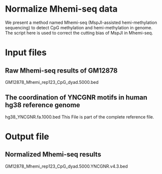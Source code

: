 # Normalize Mhemi-seq data
We present a method named Mhemi-seq (MspJI-assisted hemi-methylation sequencing) to detect CpG methylation and hemi-methylation in genome. The script here is used to correct the cutting bias of MspJI in Mhemi-seq. 

# Input files
## Raw Mhemi-seq results of GM12878
GM12878_Mhemi_rep123_CpG_dyad.5000.bed
## The coordination of YNCGNR motifs in human hg38 reference genome
hg38_YNCGNR.fa.1000.bed
This File is part of the complete reference file.

# Output file
## Normalized Mhemi-seq results
GM12878_Mhemi_rep123_CpG_dyad.5000.YNCGNR.v4.3.bed
